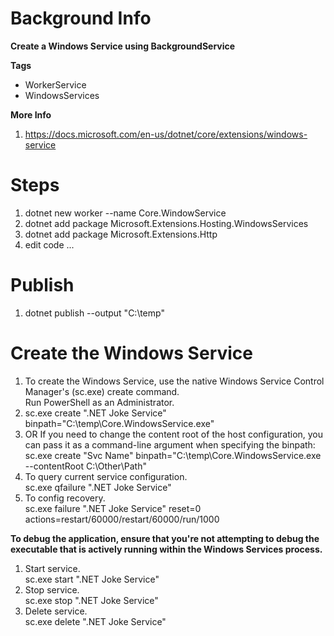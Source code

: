 # Background Info

**Create a Windows Service using BackgroundService**

**Tags**
* WorkerService
* WindowsServices

**More Info**

1. https://docs.microsoft.com/en-us/dotnet/core/extensions/windows-service

# Steps

1. dotnet new worker --name Core.WindowService
1. dotnet add package Microsoft.Extensions.Hosting.WindowsServices
1. dotnet add package Microsoft.Extensions.Http
1. edit code ...

# Publish

1. dotnet publish --output "C:\temp\"

# Create the Windows Service

1. To create the Windows Service, use the native Windows Service Control Manager's (sc.exe) create command.<br/> Run PowerShell as an Administrator.
1. sc.exe create ".NET Joke Service" binpath="C:\temp\Core.WindowsService.exe"
1. OR If you need to change the content root of the host configuration, you can pass it as a command-line argument when specifying the binpath:
<br>sc.exe create "Svc Name" binpath="C:\temp\Core.WindowsService.exe --contentRoot C:\Other\Path"
1. To query current service configuration.<br/> sc.exe qfailure ".NET Joke Service"
1. To config recovery.<br>sc.exe failure ".NET Joke Service" reset=0 actions=restart/60000/restart/60000/run/1000

**To debug the application, ensure that you're not attempting to debug the executable that is actively running within the Windows Services process.**

1. Start service.<br/>sc.exe start ".NET Joke Service"
1. Stop service.<br/>sc.exe stop ".NET Joke Service"
1. Delete service.<br/>sc.exe delete ".NET Joke Service"